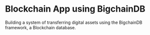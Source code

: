 # Blockchain App using BigchainDB

Building a system of transferring digital assets using the BigchainDB framework, a Blockchain database.